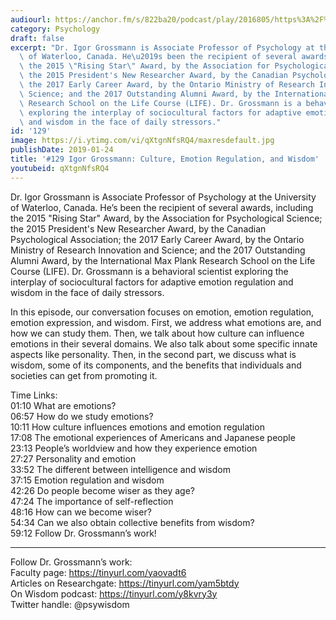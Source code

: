 ```yaml
---
audiourl: https://anchor.fm/s/822ba20/podcast/play/2016805/https%3A%2F%2Fd3ctxlq1ktw2nl.cloudfront.net%2Fproduction%2F2019-0-1%2F7778288-44100-2-d527f5273f894.m4a
category: Psychology
draft: false
excerpt: "Dr. Igor Grossmann is Associate Professor of Psychology at the University\
  \ of Waterloo, Canada. He\u2019s been the recipient of several awards, including\
  \ the 2015 \"Rising Star\" Award, by the Association for Psychological Science;\
  \ the 2015 President's New Researcher Award, by the Canadian Psychological Association;\
  \ the 2017 Early Career Award, by the Ontario Ministry of Research Innovation and\
  \ Science; and the 2017 Outstanding Alumni Award, by the International Max Plank\
  \ Research School on the Life Course (LIFE). Dr. Grossmann is a behavioral scientist\
  \ exploring the interplay of sociocultural factors for adaptive emotion regulation\
  \ and wisdom in the face of daily stressors."
id: '129'
image: https://i.ytimg.com/vi/qXtgnNfsRQ4/maxresdefault.jpg
publishDate: 2019-01-24
title: '#129 Igor Grossmann: Culture, Emotion Regulation, and Wisdom'
youtubeid: qXtgnNfsRQ4
---
```

<div class="timelinks">

Dr. Igor Grossmann is Associate Professor of Psychology at the University of Waterloo, Canada. He’s been the recipient of several awards, including the 2015 "Rising Star" Award, by the Association for Psychological Science; the 2015 President's New Researcher Award, by the Canadian Psychological Association; the 2017 Early Career Award, by the Ontario Ministry of Research Innovation and Science; and the 2017 Outstanding Alumni Award, by the International Max Plank Research School on the Life Course (LIFE). Dr. Grossmann is a behavioral scientist exploring the interplay of sociocultural factors for adaptive emotion regulation and wisdom in the face of daily stressors.

In this episode, our conversation focuses on emotion, emotion regulation, emotion expression, and wisdom. First, we address what emotions are, and how we can study them. Then, we talk about how culture can influence emotions in their several domains. We also talk about some specific innate aspects like personality. Then, in the second part, we discuss what is wisdom, some of its components, and the benefits that individuals and societies can get from promoting it.

Time Links:  
<time>01:10</time> What are emotions?   
<time>06:57</time> How do we study emotions?                       
<time>10:11</time> How culture influences emotions and emotion regulation              
<time>17:08</time> The emotional experiences of Americans and Japanese people    
<time>23:13</time> People’s worldview and how they experience emotion        
<time>27:27</time> Personality and emotion           
<time>33:52</time> The different between intelligence and wisdom      
<time>37:15</time> Emotion regulation and wisdom  
<time>42:26</time> Do people become wiser as they age?  
<time>47:24</time> The importance of self-reflection  
<time>48:16</time> How can we become wiser?  
<time>54:34</time> Can we also obtain collective benefits from wisdom?  
<time>59:12</time> Follow Dr. Grossmann’s work!

---

Follow Dr. Grossmann’s work:  
Faculty page: https://tinyurl.com/yaovadt6  
Articles on Researchgate: https://tinyurl.com/yam5btdy  
On Wisdom podcast: https://tinyurl.com/y8kvry3y  
Twitter handle: @psywisdom
</div>


